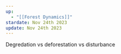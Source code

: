 ```yaml
---
up:
  - "[[Forest Dynamics]]"
stardate: Nov 24th 2023
update: Nov 24th 2023
---
```


Degredation vs deforestation vs disturbance